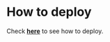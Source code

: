# How to deploy

Check **[here][inngest]** to see how to deploy.

[inngest]: https://www.inngest.com/docs/deploy?ref=elixir-sdk
